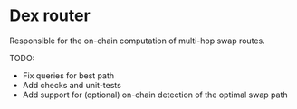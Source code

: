 # Dex router

Responsible for the on-chain computation of multi-hop swap routes.

TODO:
 * Fix queries for best path
 * Add checks and unit-tests
 * Add support for (optional) on-chain detection of the optimal swap path